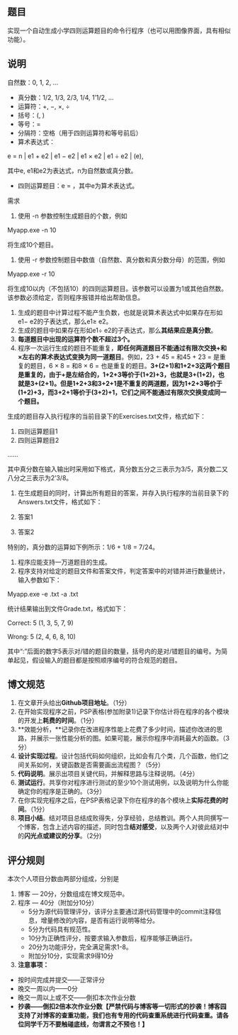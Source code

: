 ## 题目

实现一个自动生成小学四则运算题目的命令行程序（也可以用图像界面，具有相似功能）。



## 说明

自然数：0, 1, 2, …

- 真分数：1/2, 1/3, 2/3, 1/4, 1’1/2, …
- 运算符：+, −, ×, ÷
- 括号：(, )
- 等号：=
- 分隔符：空格（用于四则运算符和等号前后）
- 算术表达式：

e = n | e1 + e2 | e1 − e2 | e1 × e2 | e1 ÷ e2 | (e),

其中e, e1和e2为表达式，n为自然数或真分数。

- 四则运算题目：e = ，其中e为算术表达式。

 

需求

1. 使用 -n 参数控制生成题目的个数，例如

 

Myapp.exe -n 10

 

将生成10个题目。

1. 使用 -r 参数控制题目中数值（自然数、真分数和真分数分母）的范围，例如

 

Myapp.exe -r 10

 

将生成10以内（不包括10）的四则运算题目。该参数可以设置为1或其他自然数。该参数必须给定，否则程序报错并给出帮助信息。

1. 生成的题目中计算过程不能产生负数，也就是说算术表达式中如果存在形如e1− e2的子表达式，那么e1≥ e2。
2. 生成的题目中如果存在形如e1÷ e2的子表达式，那么**其结果应是真分数**。
3. **每道题目中出现的运算符个数不超过3个。**
4. 程序一次运行生成的题目不能重复，**即任何两道题目不能通过有限次交换+和×左右的算术表达式变换为同一道题目**。例如，23 + 45 = 和45 + 23 = 是重复的题目，6 × 8 = 和8 × 6 = 也是重复的题目。**3+(2+1)和1+2+3这两个题目是重复的，由于+是左结合的，1+2+3等价于(1+2)+3，也就是3+(1+2)，也就是3+(2+1)。但是1+2+3和3+2+1是不重复的两道题，因为1+2+3等价于(1+2)+3，而3+2+1等价于(3+2)+1，它们之间不能通过有限次交换变成同一个题目。**

生成的题目存入执行程序的当前目录下的Exercises.txt文件，格式如下：

 

1. 四则运算题目1
2. 四则运算题目2

……

 

其中真分数在输入输出时采用如下格式，真分数五分之三表示为3/5，真分数二又八分之三表示为2’3/8。

1. 在生成题目的同时，计算出所有题目的答案，并存入执行程序的当前目录下的Answers.txt文件，格式如下：

 

1. 答案1
2. 答案2

 

特别的，真分数的运算如下例所示：1/6 + 1/8 = 7/24。

1. 程序应能支持一万道题目的生成。
2. 程序支持对给定的题目文件和答案文件，判定答案中的对错并进行数量统计，输入参数如下：

 

Myapp.exe -e <exercisefile>.txt -a <answerfile>.txt

 

统计结果输出到文件Grade.txt，格式如下：

 

Correct: 5 (1, 3, 5, 7, 9)

Wrong: 5 (2, 4, 6, 8, 10)

 

其中“:”后面的数字5表示对/错的题目的数量，括号内的是对/错题目的编号。为简单起见，假设输入的题目都是按照顺序编号的符合规范的题目。



## 博文规范

1. 在文章开头给出**Github项目地址**。（1分）
2. 在开始实现程序之前，PSP表格(参加附录1)记录下你估计将在程序的各个模块的开发上**耗费的时间**。（1分）
3. **效能分析，**记录你在改进程序性能上花费了多少时间，描述你改进的思路，并展示一张性能分析的图。如果可能，展示你程序中消耗最大的函数。（3分）
4. **设计实现过程**。设计包括代码如何组织，比如会有几个类，几个函数，他们之间关系如何，关键函数是否需要画出流程图？（5分）
5. **代码说明**。展示出项目关键代码，并解释思路与注释说明。（4分）
6. **测试运行**。共享你对程序进行测试的至少10个测试用例，以及说明为什么你能确定你的程序是正确的。（3分）
7. 在你实现完程序之后，在PSP表格记录下你在程序的各个模块上**实际花费的时间**。（1分）
8. **项目小结**。结对项目总结成败得失，分享经验，总结教训。两个人共同撰写一个博客，包含上述内容的描述，同时包含**结对感受**，以及两个人对彼此结对中的**闪光点或建议的分享**。（2分)

 

 

## 评分规则

本次个人项目分数由两部分组成，分别是

1. 博客 — 20分，分数组成在博文规范中。
2. 程序 — 40分（附加分10分）
   - 5分为源代码管理评分，该评分主要通过源代码管理中的commit注释信息，增量修改的内容，是否有运行说明等给分。
   - 5分为代码具有规范性。
   - 10分为正确性评分，按要求输入参数后，程序能够正确运行。
   - 20分为功能评分，完全满足需求1-8。
   - 附加分10分，实现需求9得10分
3. **注意事项：**

- 按时间完成并提交——正常评分
- 晚交一周以内——0分
- 晚交一周以上或不交——倒扣本次作业分数
- **抄袭——倒扣2倍本次作业分数【严禁代码与博客等一切形式的抄袭！博客园支持了对博客的查重功能，我们也有专用的代码查重系统进行代码查重。请各位同学千万不要触碰底线，勿谓言之不预也！】**